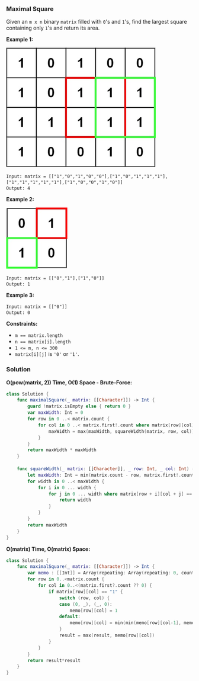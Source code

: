 
### Maximal Square

Given an `m x n` binary `matrix` filled with `0`'s and `1`'s, find the largest square containing only `1`'s and return its area.

__Example 1:__

![question_221-0.jpg](../images/question_221-0.jpg)
```
Input: matrix = [["1","0","1","0","0"],["1","0","1","1","1"],["1","1","1","1","1"],["1","0","0","1","0"]]
Output: 4
```
__Example 2:__

![question_221-1.jpg](../images/question_221-1.jpg)
```
Input: matrix = [["0","1"],["1","0"]]
Output: 1
```
__Example 3:__
```
Input: matrix = [["0"]]
Output: 0
```

__Constraints:__
* `m == matrix.length`
* `n == matrix[i].length`
* `1 <= m, n <= 300`
* `matrix[i][j]` is `'0'` or `'1'`.

### Solution
__O(pow(matrix, 2)) Time, O(1) Space - Brute-Force:__
```Swift
class Solution {
    func maximalSquare(_ matrix: [[Character]]) -> Int {
        guard !matrix.isEmpty else { return 0 }
        var maxWidth: Int = 0
        for row in 0 ..< matrix.count {
            for col in 0 ..< matrix.first!.count where matrix[row][col] == "1" {
                maxWidth = max(maxWidth, squareWidth(matrix, row, col))
            }
        }
        return maxWidth * maxWidth
    }

    func squareWidth(_ matrix: [[Character]], _ row: Int, _ col: Int) -> Int {
        let maxWidth: Int = min(matrix.count - row, matrix.first!.count - col)
        for width in 0 ..< maxWidth {
            for i in 0 ... width {
                for j in 0 ... width where matrix[row + i][col + j] == "0" {
                    return width
                }
            }
        }
        return maxWidth
    }
}
```
__O(matrix) Time, O(matrix) Space:__
```Swift
class Solution {
    func maximalSquare(_ matrix: [[Character]]) -> Int {
        var memo : [[Int]] = Array(repeating: Array(repeating: 0, count: matrix.first?.count ?? 0), count: matrix.count), result = 0
        for row in 0..<matrix.count {
            for col in 0..<(matrix.first?.count ?? 0) {
                if matrix[row][col] == "1" {
                    switch (row, col) {
                    case (0, _), (_, 0):
                        memo[row][col] = 1
                    default:
                        memo[row][col] = min(min(memo[row][col-1], memo[row-1][col]), memo[row-1][col-1]) + 1
                    }
                    result = max(result, memo[row][col])
                }
            }
        }
        return result*result
    }
}
```
